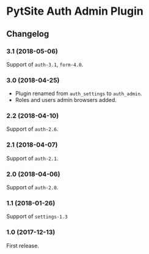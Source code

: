 # PytSite Auth Admin Plugin


## Changelog


### 3.1 (2018-05-06)

Support of `auth-3.1`, `form-4.0`.


### 3.0 (2018-04-25)

- Plugin renamed from `auth_settings` to `auth_admin`.
- Roles and users admin browsers added.


### 2.2 (2018-04-10)

Support of `auth-2.6`.


### 2.1 (2018-04-07)

Support of `auth-2.1`.


### 2.0 (2018-04-06)

Support of `auth-2.0`.


### 1.1 (2018-01-26)

Support of `settings-1.3`


### 1.0 (2017-12-13)

First release.
